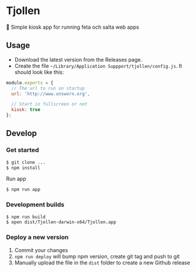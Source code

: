 # Tjollen

:fries: Simple kiosk app for running feta och salta web apps

## Usage

- Download the latest version from the Releases page.
- Create the file `~/Library/Application Suppport/tjollen/config.js`. It should look like this: 

```js
module.exports = {
  // The url to run on startup
  url: 'http://www.unsworn.org',

  // Start in fullscreen or not
  kiosk: true
};
```

## Develop

### Get started

```sh
$ git clone ...
$ npm install
```

Run app

```sh
$ npm run app
```

### Development builds

```sh
$ npm run build
$ open dist/Tjollen-darwin-x64/Tjollen.app
```

### Deploy a new version

1. Commit your changes
2. `npm run deploy` will bump npm version, create git tag and push to git
3. Manually upload the file in the `dist` folder to create a new Github release
